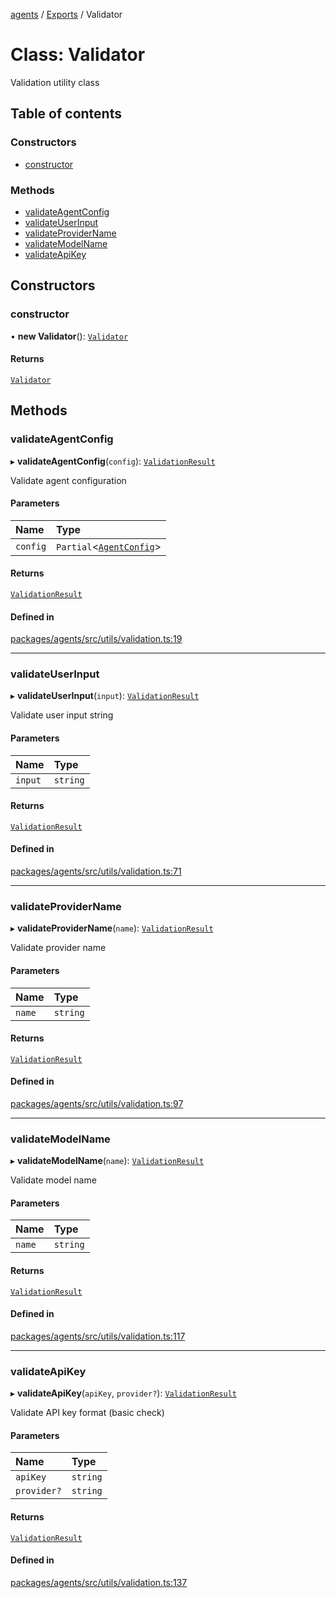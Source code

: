 <!-- 
 ⚠️  AUTO-GENERATED FILE - DO NOT EDIT MANUALLY
 This file is automatically generated by scripts/docs-generator.js
 To make changes, edit the source TypeScript files or update the generator script
-->

[agents](../../) / [Exports](../modules) / Validator

# Class: Validator

Validation utility class

## Table of contents

### Constructors

- [constructor](Validator#constructor)

### Methods

- [validateAgentConfig](Validator#validateagentconfig)
- [validateUserInput](Validator#validateuserinput)
- [validateProviderName](Validator#validateprovidername)
- [validateModelName](Validator#validatemodelname)
- [validateApiKey](Validator#validateapikey)

## Constructors

### constructor

• **new Validator**(): [`Validator`](Validator)

#### Returns

[`Validator`](Validator)

## Methods

### validateAgentConfig

▸ **validateAgentConfig**(`config`): [`ValidationResult`](../interfaces/ValidationResult)

Validate agent configuration

#### Parameters

| Name | Type |
| :------ | :------ |
| `config` | `Partial`\<[`AgentConfig`](../interfaces/AgentConfig)\> |

#### Returns

[`ValidationResult`](../interfaces/ValidationResult)

#### Defined in

[packages/agents/src/utils/validation.ts:19](https://github.com/woojubb/robota/blob/e1b7b651a85a9b93f075b6523ec8de869e77f12c/packages/agents/src/utils/validation.ts#L19)

___

### validateUserInput

▸ **validateUserInput**(`input`): [`ValidationResult`](../interfaces/ValidationResult)

Validate user input string

#### Parameters

| Name | Type |
| :------ | :------ |
| `input` | `string` |

#### Returns

[`ValidationResult`](../interfaces/ValidationResult)

#### Defined in

[packages/agents/src/utils/validation.ts:71](https://github.com/woojubb/robota/blob/e1b7b651a85a9b93f075b6523ec8de869e77f12c/packages/agents/src/utils/validation.ts#L71)

___

### validateProviderName

▸ **validateProviderName**(`name`): [`ValidationResult`](../interfaces/ValidationResult)

Validate provider name

#### Parameters

| Name | Type |
| :------ | :------ |
| `name` | `string` |

#### Returns

[`ValidationResult`](../interfaces/ValidationResult)

#### Defined in

[packages/agents/src/utils/validation.ts:97](https://github.com/woojubb/robota/blob/e1b7b651a85a9b93f075b6523ec8de869e77f12c/packages/agents/src/utils/validation.ts#L97)

___

### validateModelName

▸ **validateModelName**(`name`): [`ValidationResult`](../interfaces/ValidationResult)

Validate model name

#### Parameters

| Name | Type |
| :------ | :------ |
| `name` | `string` |

#### Returns

[`ValidationResult`](../interfaces/ValidationResult)

#### Defined in

[packages/agents/src/utils/validation.ts:117](https://github.com/woojubb/robota/blob/e1b7b651a85a9b93f075b6523ec8de869e77f12c/packages/agents/src/utils/validation.ts#L117)

___

### validateApiKey

▸ **validateApiKey**(`apiKey`, `provider?`): [`ValidationResult`](../interfaces/ValidationResult)

Validate API key format (basic check)

#### Parameters

| Name | Type |
| :------ | :------ |
| `apiKey` | `string` |
| `provider?` | `string` |

#### Returns

[`ValidationResult`](../interfaces/ValidationResult)

#### Defined in

[packages/agents/src/utils/validation.ts:137](https://github.com/woojubb/robota/blob/e1b7b651a85a9b93f075b6523ec8de869e77f12c/packages/agents/src/utils/validation.ts#L137)
